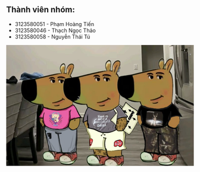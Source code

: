 ## Thành viên nhóm: 
- 3123580051 - Phạm Hoàng Tiến
- 3123580046 - Thạch Ngọc Thảo
- 3123580058 - Nguyễn Thái Tú

![alt text](image.png)
